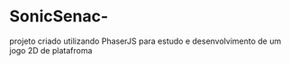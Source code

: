# SonicSenac-
projeto criado utilizando PhaserJS  para estudo e desenvolvimento de um jogo 2D de platafroma 
